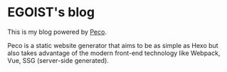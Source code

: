 # EGOIST's blog

This is my blog powered by [Peco](https://github.com/egojump/peco).

Peco is a static website generator that aims to be as simple as Hexo but also takes advantage of the modern front-end technology like Webpack, Vue, SSG (server-side generated).